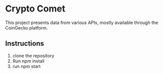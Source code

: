 # Crypto Comet

This project presents data from various APIs, mostly available through the CoinGecko platform.

## Instructions

1. clone the repository
2. Run npm install
3. run npm start
